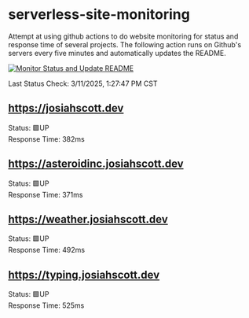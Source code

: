 # serverless-site-monitoring
Attempt at using github actions to do website monitoring for status and response time of several projects. The following action runs on Github's servers every five minutes and automatically updates the README.  

[![Monitor Status and Update README](https://github.com/JosiahSco/serverless-site-monitoring/actions/workflows/monitor.yaml/badge.svg)](https://github.com/JosiahSco/serverless-site-monitoring/actions/workflows/monitor.yaml)

Last Status Check: 3/11/2025, 1:27:47 PM CST

## https://josiahscott.dev
Status: 🟩UP  
Response Time: 382ms

## https://asteroidinc.josiahscott.dev
Status: 🟩UP  
Response Time: 371ms

## https://weather.josiahscott.dev
Status: 🟩UP  
Response Time: 492ms

## https://typing.josiahscott.dev
Status: 🟩UP  
Response Time: 525ms

